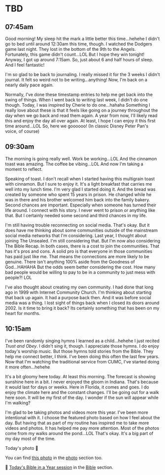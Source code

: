 # TBD

## 07:45am

Good morning! My sleep hit the mark a little better this time...hehehe I didn't go to bed until around 12:30am this time, though. I watched the Dodgers game last night. They lost in the bottom of the 9th to the Angels. Fortunately, this game didn't count...LOL But I hope they win tonight! Anyway, I got up around 7:15am. So, just about 6 and half hours of sleep. And I feel fantastic!

I'm so glad to be back to journaling. I really missed it for the 3 weeks I didn't journal. It felt so weird not to be writing...anything! Now, I'm back on a nearly daily pace again.

Normally, I've done these timestamp entries to help me get back into the swing of things. When I went back to writing last week, I didn't do one though. Today, I was inspired by Cherie to do one...hahaha Something I really love about these is that it feels like going on a journey throughout the day when we go back and read them again. A year from now, I'll likely read this and enjoy the day all over again. At least, I hope I can enjoy it this first time around...LOL So, here we goooooo! (In classic Disney Peter Pan's voice, of course)

## 09:30am

The morning is going really well. Work be working...LOL And the cinnamon toast was amazing. The coffee be vibing...LOL And now I'm taking a moment to reflect.

Speaking of toast. I don't recall when I started having this multigrain toast with cinnamon. But I sure to enjoy it. It's a light breakfast that carries me well into my lunch time. I'm very glad I started doing it. And the bread was created by someone who spent 15 years in prison. He changed while he was in there and his brother welcomed him back into the family bakery. Second chances are important. Especially when someone has turned their life around. I connect with his story. I never went to prison or anything like that. But I certainly needed some second and third chances in my life.

I'm still having trouble reconnecting on social media. That's okay. But it does have me thinking about some communities outside of the mainstream social media networks that I'm considering. Last year, I thought about joining The Unsealed. I'm still considering that. But I'm now also considering The Bible Recap. In both cases, there is a cost to join the communities. That has it's pros and cons. A solid pro is that everyone in those communities has paid just like me. That means the connections are more likely to be genuine. There isn't anything 100% aside from the Goodness of God...HAHAHA But the odds seem better considering the cost. How many bad people would be willing to pay to be in a community to just mess with people?! LOL

I've also thought about creating my own community. I had done that long ago in 1999 with Internet Community Church. I'm thinking about starting that back up again. It had a purpose back then. And it was before social media was a thing. I lost sight of things back when I closed its doors around 2002. Is it time to bring it back? Its certainly something that has been on my heart for months.

## 10:15am

I've been randomly singing hymns I learned as a child...hehehe I just recited *Trust and Obey*. I didn't sing it, though. I appreciate those hymns. I do enjoy today's worship music. But those hymns told stories from the Bible. They help me connect better, I think. I've been doing this often the last few years. Now that I'm watching the traditional service from CUMC, I've started doing it more often...hehehe

It's a bit gloomy here today. At least this morning. The forecast is showing sunshine here in a bit. I never enjoyed the gloom in Indiana. That's because it would last for days or weeks. Here in Florida, it comes and goes. I do enjoy the climate here and the constant changes. I'll be going out for a walk here soon. It will be my first of the day. I wonder if the sun will appear while I'm walking?

I'm glad to be taking photos and videos more this year. I've been more intentional with it. I choose the featured photo based on how I feel about the day. But having that as part of my routine has inspired me to take more videos and photos. It has helped me pay more attention. Most of the photos come from my walks around the pond...LOL That's okay. It's a big part of my day most of the time.



Today's photo 📸

<!--@include: @/photos/photo-a-day/2025/03/24.md{3,}-->

You can find [this photo](/photos/photo-a-day/2025/03/24) in the [photo](/photos/) section too.

📖 [Today's Bible in a Year session](/bible/plans/bible-in-a-year/03/24) in the [Bible](/bible/) section.